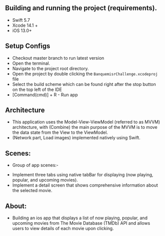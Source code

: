 ## Building and running the project (requirements).
* Swift 5.7
* Xcode 14.1 +
* iOS 13.0+

## Setup Configs
- Checkout master branch to run latest version
- Open the terminal.
- Navigate to the project root directory.
- Open the project by double clicking the `BanquemisrChallenge.xcodeproj` file
- Select the build scheme which can be found right after the stop button on the top left of the IDE
- [Command(cmd)] + R - Run app

## Architecture
- This application uses the Model-View-ViewModel (referred to as MVVM) architecture, with (Combine)
the main purpose of the MVVM is to move the data state from the View to the ViewModel.
- (Network part, Load images)  implemented natively using Swift.



## Scenes:
* Group of app scenes:-
- Implement three tabs using native tabBar for displaying (now playing, popular, and upcoming movies).
- Implement a detail screen that shows comprehensive information about the selected movie.

## About:
- Building an ios app that displays a list of now playing, popular, and upcoming movies from The Movie Database (TMDb) API and allows users to view details of each movie upon clicking.

